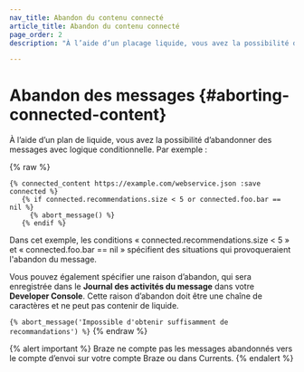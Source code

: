 ```yaml
---
nav_title: Abandon du contenu connecté
article_title: Abandon du contenu connecté
page_order: 2
description: "À l’aide d’un placage liquide, vous avez la possibilité d’abandonner des messages avec des conditionnements. Le présent article de référence couvre un message qui abordera les meilleures pratiques."

---
```


# Abandon des messages {#aborting-connected-content}

À l’aide d’un plan de liquide, vous avez la possibilité d’abandonner des messages avec logique conditionnelle. Par exemple :

{% raw %}
```
{% connected_content https://example.com/webservice.json :save connected %}
   {% if connected.recommendations.size < 5 or connected.foo.bar == nil %}
     {% abort_message() %}
   {% endif %}
```

Dans cet exemple, les conditions « connected.recommendations.size < 5 » et « connected.foo.bar == nil » spécifient des situations qui provoqueraient l'abandon du message.

Vous pouvez également spécifier une raison d’abandon, qui sera enregistrée dans le **Journal des activités du message** dans votre **Developer Console**. Cette raison d’abandon doit être une chaîne de caractères et ne peut pas contenir de liquide.

`{% abort_message('Impossible d'obtenir suffisamment de recommandations') %}`
{% endraw %}

{% alert important %}
Braze ne compte pas les messages abandonnés vers le compte d’envoi sur votre compte Braze ou dans Currents.
{% endalert %}
